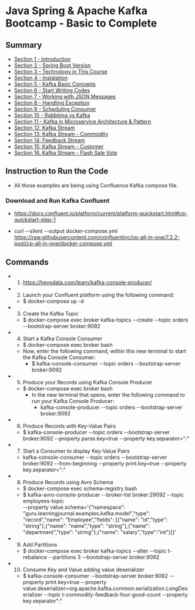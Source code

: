 # Java Spring & Apache Kafka Bootcamp - Basic to Complete

## Summary

- [Section 1 - Introduction](https://github.com/marodrigues20/udemy_java/tree/main/JavaSpring%26ApacheKafkaBootcamp-BasicToComplete/Sections/Section-01)
- [Section 2 - Spring Boot Version](https://github.com/marodrigues20/udemy_java/tree/main/JavaSpring%26ApacheKafkaBootcamp-BasicToComplete/Sections/Section-02)
- [Section 3 - Technology in This Course](https://github.com/marodrigues20/udemy_java/tree/main/JavaSpring%26ApacheKafkaBootcamp-BasicToComplete/Sections/Section-03#section-3---technology-in-this-course)
- [Section 4 - Instalation](https://github.com/marodrigues20/udemy_java/tree/main/JavaSpring%26ApacheKafkaBootcamp-BasicToComplete/Sections/Section-04#section-4-instalation)
- [Section 5 - Kafka Basic Concepts](https://github.com/marodrigues20/udemy_java/tree/main/JavaSpring%26ApacheKafkaBootcamp-BasicToComplete/Sections/Section-05#section-5-kafka-basic-concepts)
- [Section 6 - Start Writing Codes](https://github.com/marodrigues20/udemy_java/tree/main/JavaSpring%26ApacheKafkaBootcamp-BasicToComplete/Sections/Section-06#section-6-start-writting-codes)
- [Section 7 - Working with JSON Messages](https://github.com/marodrigues20/udemy_java/tree/main/JavaSpring%26ApacheKafkaBootcamp-BasicToComplete/Sections/Section-07)
- [Section 8 - Handling Exception](https://github.com/marodrigues20/udemy_java/tree/main/JavaSpring%26ApacheKafkaBootcamp-BasicToComplete/Sections/Section-08)
- [Section 9 - Scheduling Consumer](https://github.com/marodrigues20/udemy_java/tree/main/JavaSpring%26ApacheKafkaBootcamp-BasicToComplete/Sections/Section-09)
- [Section 10 - Rabbitmq vs Kafka](https://github.com/marodrigues20/udemy_java/tree/main/JavaSpring%26ApacheKafkaBootcamp-BasicToComplete/Sections/Section-10)
- [Section 11 - Kafka in Microservice Architecture & Pattern](https://github.com/marodrigues20/udemy_java/tree/main/JavaSpring%26ApacheKafkaBootcamp-BasicToComplete/Sections/Section-11)
- [Section 12: Kafka Stream](https://github.com/marodrigues20/udemy_java/tree/main/JavaSpring%26ApacheKafkaBootcamp-BasicToComplete/Sections/Section-12)
- [Section 13: Kafka Stream - Commodity](https://github.com/marodrigues20/udemy_java/tree/main/JavaSpring%26ApacheKafkaBootcamp-BasicToComplete/Sections/Section-13)
- [Section 14: Feedback Stream](https://github.com/marodrigues20/udemy_java/tree/main/JavaSpring%26ApacheKafkaBootcamp-BasicToComplete/Sections/Section-14)
- [Section 15: Kafka Stream - Customer](https://github.com/marodrigues20/udemy_java/tree/main/JavaSpring%26ApacheKafkaBootcamp-BasicToComplete/Sections/Section-15)
- [Section 16. Kafka Stream - Flash Sale Vote](https://github.com/marodrigues20/udemy_java/tree/main/JavaSpring%26ApacheKafkaBootcamp-BasicToComplete/Sections/Section-15)



## Instruction to Run the Code

- All those examples are being using Confluence Kafka compose file.

### Download and Run Kafka Confluent
- https://docs.confluent.io/platform/current/platform-quickstart.html#cp-quickstart-step-1


- curl --silent --output docker-compose.yml \
  https://raw.githubusercontent.com/confluentinc/cp-all-in-one/7.2.2-post/cp-all-in-one/docker-compose.yml


## Commands

- 1. https://hevodata.com/learn/kafka-console-producer/

- 2. Launch your Confluent platform using the following command: 
  - $ docker-compose up -d

- 3. Create the Kafka Topic
  - $ docker-compose exec broker kafka-topics --create --topic orders --bootstrap-server broker:9092

- 4. Start a Kafka Console Consumer
  - $ docker-compose exec broker bash
  - Now, enter the following command, within this new terminal to start the Kafka Console Consumer:
    - $ kafka-console-consumer --topic orders --bootstrap-server broker:9092

- 5. Produce your Records using Kafka Console Producer
  - $ docker-compose exec broker bash
    - In the new terminal that opens, enter the following command to run your Kafka Console Producer:
      - kafka-console-producer --topic orders --bootstrap-server broker:9092

- 6. Produce Records with Key-Value Pairs
  - $ kafka-console-producer --topic orders --bootstrap-server broker:9092 --property parse.key=true --property key.separator=":"

- 7. Start a Consumer to display Key-Value Pairs
  - kafka-console-consumer --topic orders --bootstrap-server broker:9092 --from-beginning --property print.key=true --property key.separator=":"

- 8. Produce Records using Avro Schema
  - $ docker-compose exec schema-registry bash
  - $ kafka-avro-console-producer --broker-list broker:29092 --topic employees-topic \
--property value.schema='{"namespace": "guru.learningjournal.examples.kafka.model","type": "record","name": "Employee","fields": [{"name": "id","type": "string"},{"name": "name","type": "string"},{"name": "department","type": "string"},{"name": "salary","type":"int"}]}'

- 9. Add Partitions
  - $ docker-compose exec broker kafka-topics --alter --topic t-rebalance --partitions 3 --bootstrap-server broker:9092

- 10. Consume Key and Value adding value deserializer
  - $ kafka-console-consumer --bootstrap-server broker:9092 --property print.key=true --property value.deserializer=org.apache.kafka.common.serialization.LongDeserializer --topic t-commodity-feedback-four-good-count --property key.separator":"